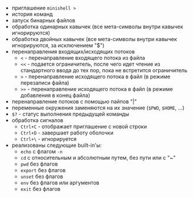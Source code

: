 - приглашение ```minishell > ```
- история команд
- запуск бинарных файлов
- обработка одинарных кавычек (все мета-символы внутри кавычек игнорируются)
- обработка двойных кавычек (все мета-символы внутри кавычек игнорируются, за исключением "$")
- перенаправления входящих/исходящих потоков
  - ```<``` - перенаправление входящего потока из файла
  - ```<<``` - подается ограничитель, после чего идет чтение из стандартного ввода до тех пор, пока не встретится ограничитель
  - ```>``` - перенаправление исходящего потока в файл (в режиме перезаписи файла)
  - ```>>``` - перенаправление исходящего потока в файл (в режиме добавления в конец файла)
- перенаправление потоков с помощью пайпов "|"
- переменные окружения заменяются на их значение (```$PWD```, ```$HOME```, ...)
- ```$?``` - статус выполнения предыдущей команды
- обработка сигналов
  - ```Ctrl+C``` - отображает приглашение с новой строки
  - ```Ctrl+D``` - завершает работу оболочки
  - ```Ctrl+\``` - игнорируется
- реализованы следующие built-in'ы:
  - ```echo``` с флагом ```-n```
  - ```cd``` с относительным и абсолютным путем, без пути или с "~"
  - ```pwd``` без флагов
  - ```export``` без флагов
  - ```unset``` без флагов
  - ```env```  без флагов или аргументов
  - ```exit``` без флагов
